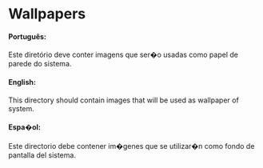# Wallpapers #

#### Português: ####
Este diretório deve conter imagens que ser�o usadas como papel de parede do sistema.

#### English: ####
This directory should contain images that will be used as wallpaper of system.

#### Espa�ol: ####
Este directorio debe contener im�genes que se utilizar�n como fondo de pantalla del sistema.
